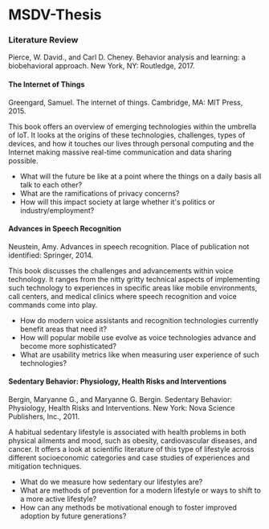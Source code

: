# MSDV-Thesis

### Literature Review

Pierce, W. David., and Carl D. Cheney. Behavior analysis and learning: a biobehavioral approach. New York, NY: Routledge, 2017.



#### The Internet of Things
Greengard, Samuel. The internet of things. Cambridge, MA: MIT Press, 2015.

This book offers an overview of emerging technologies within the umbrella of IoT. It looks at the origins of these technologies, challenges, types of devices, and how it touches our lives through personal computing and the Internet making massive real-time communication and data sharing possible.

* What will the future be like at a point where the things on a daily basis all talk to each other?
* What are the ramifications of privacy concerns?
* How will this impact society at large whether it's politics or industry/employment?


#### Advances in Speech Recognition
Neustein, Amy. Advances in speech recognition. Place of publication not identified: Springer, 2014.

This book discusses the challenges and advancements within voice technology. It ranges from the nitty gritty technical aspects of implementing such technology to experiences in specific areas like mobile environments, call centers, and medical clinics where speech recognition and voice commands come into play.

* How do modern voice assistants and recognition technologies currently benefit areas that need it?
* How will popular mobile use evolve as voice technologies advance and become more sophisticated?
* What are usability metrics like when measuring user experience of such technologies?

#### Sedentary Behavior: Physiology, Health Risks and Interventions
Bergin, Maryanne G., and Maryanne G. Bergin. Sedentary Behavior: Physiology, Health Risks and Interventions. New York: Nova Science Publishers, Inc., 2011.

A habitual sedentary lifestyle is associated with health problems in both physical ailments and mood, such as obesity, cardiovascular diseases, and cancer. It offers a look at scientific literature of this type of lifestyle across different socioeconomic categories and case studies of experiences and mitigation techniques.

* What do we measure how sedentary our lifestyles are?
* What are methods of prevention for a modern lifestyle or ways to shift to a more active lifestyle?
* How can any methods be motivational enough to foster improved adoption by future generations?

